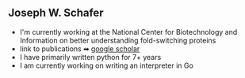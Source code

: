 ## Joseph W. Schafer

- I'm currently working at the National Center for Biotechnology and Information on better understanding fold-switching proteins
- link to publications ➡ [google scholar](https://scholar.google.com/citations?user=ijZ4diQAAAAJ&hl=en&oi=ao)
- I have primarily written python for 7+ years
- I am currently working on writing an interpreter in Go

<!--
**JWSch4fer/JWSch4fer** is a ✨ _special_ ✨ repository because its `README.md` (this file) appears on your GitHub profile.

Here are some ideas to get you started:

- 🔭 I’m currently working on ...
- 🌱 I’m currently learning ...
- 👯 I’m looking to collaborate on ...
- 🤔 I’m looking for help with ...
- 💬 Ask me about ...
- 📫 How to reach me: ...
- ⚡ Fun fact: ...
-->
